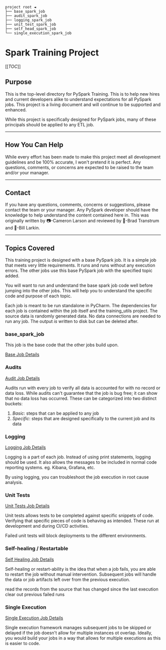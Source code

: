 `project root ◄`<br>
`├── base_spark_job`<br>
`├── audit_spark_job`<br>
`├── logging_spark_job`<br>
`├── unit_test_spark_job`<br>
`├── self_head_spark_job`<br>
`└── single_execution_spark_job`<br>

# Spark Training Project

[[_TOC_]]

## Purpose

This is the top-level directory for PySpark Training. This is to help new hires and current developers alike to
understand expectations for all PySpark jobs. This project is a living document and will continue to be supported
and enhanced.

While this project is specifically designed for PySpark jobs, many of these principals should be applied to any ETL job.

---

## How You Can Help

While every effort has been made to make this project meet all development guidelines and be 100% accurate, I won't
pretend it is perfect. Any questions, comments, or concerns are expected to be raised to the team and/or your manager.

---

## Contact

If you have any questions, comments, concerns or suggestions, please contact the team or your manager. Any PySpark
developer should have the knowledge to help understand the content contained here in. This was originally written
by 📷-Cameron Larson and reviewed by 🍞-Brad Transtrum and 🧢-Bill Larkin.

---

## Topics Covered

This training project is designed with a base PySpark job. It is a simple job that meets very little requirements. It
runs and runs without any execution errors. The other jobs use this base PySpark job with the specified topic added.

You will want to run and understand the base spark job code well before jumping into the other jobs. This will help
you to understand the specific code and purpose of each topic.

Each job is meant to be run standalone in PyCharm. The dependencies for each job is contained within the job
itself and the training_utils project. The source data is randomly generated data. No data connections are needed to run
any job. The output _is_ written to disk but can be deleted after.

### base_spark_job

This job is the base code that the other jobs build upon.

[Base Job Details](base_spark_job/README.md)

### Audits

[Audit Job Details](audit_spark_job/README.md)

Audits run with every job to verify all data is accounted for with no record or data loss. While audits can't guarantee
that the job is bug free; it can show that no data loss has occurred. These can be categorized into two
distinct buckets:

1. _Basic_: steps that can be applied to any job
2. _Specific_: steps that are designed specifically to the current job and its data

### Logging

[Logging Job Details](logging_spark_job/README.md)

Logging is a part of each job. Instead of using print statements, logging should be used. It also allows the messages
to be included in normal code reporting systems. eg. Kibana, Grafana, etc.

By using logging, you can troubleshoot the job execution in root cause analysis.

### Unit Tests

[Unit Tests Job Details](unit_test_spark_job/README.md)

Unit tests allows tests to be completed against specific snippets of code. Verifying that specific pieces of code
is behaving as intended. These run at development and during CI/CD activities.

Failed unit tests will block deployments to the different environments.

### Self-healing / Restartable

[Self Healing Job Details](self_heal_spark_job/README.md)

Self-healing or restart-ability is the idea that when a job fails, you are able to restart the job without manual
intervention. Subsequent jobs will handle the data or job artifacts left over from the previous execution.

read the records from the source that has changed since the last execution
clear out previous failed runs

### Single Execution

[Single Execution Job Details](single_execution_spark_job/README.md)

Single execution framework manages subsequent jobs to be skipped or delayed if the job doesn't allow for multiple
instances ot overlap. Ideally, you would build your jobs in a way that allows for multiple executions as this is easier
to code.